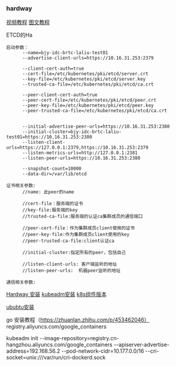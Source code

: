 ### hardway
[视频教程](https://www.youtube.com/watch?v=uUupRagM7m0&list=PL2We04F3Y_41jYdadX55fdJplDvgNGENo)
[图文教程](https://github.com/mmumshad/kubernetes-the-hard-way)



ETCD的Ha

```
启动参数：
      --name=bjy-idc-brtc-laliu-test01
      --advertise-client-urls=https://10.16.31.253:2379

      --client-cert-auth=true
      --cert-file=/etc/kubernetes/pki/etcd/server.crt
      --key-file=/etc/kubernetes/pki/etcd/server.key
      --trusted-ca-file=/etc/kubernetes/pki/etcd/ca.crt

      --peer-client-cert-auth=true
      --peer-cert-file=/etc/kubernetes/pki/etcd/peer.crt
      --peer-key-file=/etc/kubernetes/pki/etcd/peer.key
      --peer-trusted-ca-file=/etc/kubernetes/pki/etcd/ca.crt


      --initial-advertise-peer-urls=https://10.16.31.253:2380
      --initial-cluster=bjy-idc-brtc-laliu-test01=https://10.16.31.253:2380
      --listen-client-urls=https://127.0.0.1:2379,https://10.16.31.253:2379
      --listen-metrics-urls=http://127.0.0.1:2381
      --listen-peer-urls=https://10.16.31.253:2380

      --snapshot-count=10000
      --data-dir=/var/lib/etcd

```

```
证书相关参数:
      //name: 此peer的name

      //cert-file：服务端的证书
      //key-file:服务端的key
      //trusted-ca-file:服务端的认证ca集群成员的通信端口

      //peer-cert-file：作为集群成员client使用的证书
      //peer-key-file:作为集群成员client使用的key
      //peer-trusted-ca-file:client认证ca

      //initial-cluster:指定所有的peer，包括自己

      //listen-client-urls: 客户端监听的地址
      //listen-peer-urls:  机器peer监听的地址
```

```
通信相关参数:
```

[Hardway 安装](https://www.youtube.com/watch?v=uUupRagM7m0&list=PL2We04F3Y_41jYdadX55fdJplDvgNGENo)
[kubeadm安装](https://kubernetes.io/docs/setup/production-environment/tools/kubeadm/install-kubeadm/)
[k8s组件版本](https://kubernetes.io/releases/version-skew-policy/#supported-versions)

[ububtu安装](https://github.com/justmeandopensource/kubernetes/blob/master/docs/install-cluster-ubuntu-20.md)

go 安装教程（https://zhuanlan.zhihu.com/p/453462046）
registry.aliyuncs.com/google_containers

kubeadm init --image-repository=registry.cn-hangzhou.aliyuncs.com/google_containers --apiserver-advertise-address=192.168.56.2 --pod-network-cidr=10.177.0.0/16 --cri-socket=unix:///var/run/cri-dockerd.sock
